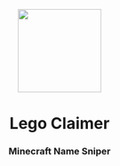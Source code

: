 <div align="center">
  <img src="https://legoclaimer.com/LegoClaimer.png" width="150"></img>
  <h1>Lego Claimer</h1>
  <h3>Minecraft Name Sniper</h3>
</div>
